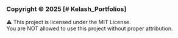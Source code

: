 ### Copyright © 2025 [# Kelash_Portfolios]
⚠️ This project is licensed under the MIT License.  
You are NOT allowed to use this project without proper attribution.
